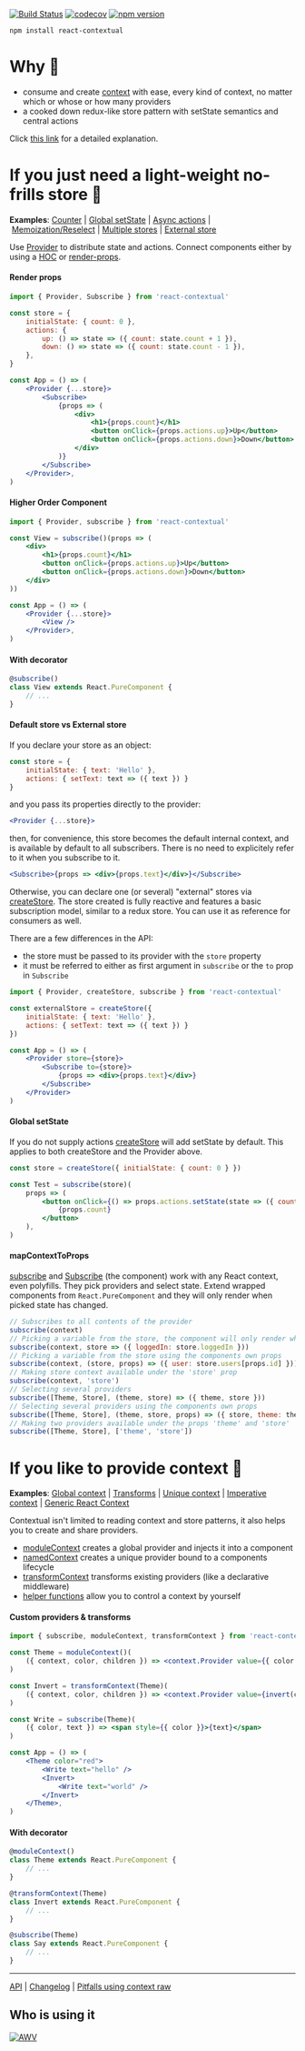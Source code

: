 [![Build Status](https://travis-ci.org/drcmda/react-contextual.svg?branch=master)](https://travis-ci.org/drcmda/react-contextual) [![codecov](https://codecov.io/gh/drcmda/react-contextual/branch/master/graph/badge.svg)](https://codecov.io/gh/drcmda/react-contextual) [![npm version](https://badge.fury.io/js/react-contextual.svg)](https://badge.fury.io/js/react-contextual)

    npm install react-contextual

# Why 🤔

* consume and create [context](https://reactjs.org/blog/2018/03/29/react-v-16-3.html#official-context-api) with ease, every kind of context, no matter which or whose or how many providers
* a cooked down redux-like store pattern with setState semantics and central actions

Click [this link](https://github.com/drcmda/react-contextual/blob/master/PITFALLS.md) for a detailed explanation.

# If you just need a light-weight no-frills store 🎰

<b>Examples</b>: [Counter](https://codesandbox.io/embed/3vo9164z25) | [Global setState](https://codesandbox.io/embed/01l8z634qn) | [Async actions](https://codesandbox.io/embed/lxly45lvkl) | [Memoization/Reselect](https://codesandbox.io/embed/yvx9my007z) | [Multiple stores](https://codesandbox.io/embed/0o8pj1jz7v) | [External store](https://codesandbox.io/embed/jzwv46729y)

Use [Provider](https://github.com/drcmda/react-contextual/blob/master/API.md#provider) to distribute state and actions. Connect components either by using a [HOC](https://github.com/drcmda/react-contextual/blob/master/API.md#subscribe) or [render-props](https://github.com/drcmda/react-contextual/blob/master/API.md#subscribe-as-a-component).

#### Render props

```jsx
import { Provider, Subscribe } from 'react-contextual'

const store = {
    initialState: { count: 0 },
    actions: {
        up: () => state => ({ count: state.count + 1 }),
        down: () => state => ({ count: state.count - 1 }),
    },
}

const App = () => (
    <Provider {...store}>
        <Subscribe>
            {props => (
                <div>
                    <h1>{props.count}</h1>
                    <button onClick={props.actions.up}>Up</button>
                    <button onClick={props.actions.down}>Down</button>
                </div>
            )}
        </Subscribe>
    </Provider>,
)
```

#### Higher Order Component

```jsx
import { Provider, subscribe } from 'react-contextual'

const View = subscribe()(props => (
    <div>
        <h1>{props.count}</h1>
        <button onClick={props.actions.up}>Up</button>
        <button onClick={props.actions.down}>Down</button>
    </div>
))

const App = () => (
    <Provider {...store}>
        <View />
    </Provider>,
)
```

#### With decorator

```jsx
@subscribe()
class View extends React.PureComponent {
    // ...
}
```

#### Default store vs External store

If you declare your store as an object:

```jsx
const store = {
    initialState: { text: 'Hello' },
    actions: { setText: text => ({ text }) }
}
```

and you pass its properties directly to the provider:

```jsx
<Provider {...store}>
```

then, for convenience, this store becomes the default internal context, and is available by default to all subscribers. There is no need to explicitely refer to it when you subscribe to it. 

```jsx
<Subscribe>{props => <div>{props.text}</div>}</Subscribe>
```

Otherwise, you can declare one (or several) "external" stores via [createStore](https://github.com/drcmda/react-contextual/blob/master/API.md#createstore). The store created is fully reactive and features a basic subscription model, similar to a redux store. You can use it as reference for consumers as well. 

There are a few differences in the API:

* the store must be passed to its provider with the `store` property
* it must be referred to either as first argument in `subscribe` or the `to` prop in `Subscribe`

```jsx
import { Provider, createStore, subscribe } from 'react-contextual'

const externalStore = createStore({
    initialState: { text: 'Hello' },
    actions: { setText: text => ({ text }) }
})

const App = () => (
    <Provider store={store}>
        <Subscribe to={store}>
            {props => <div>{props.text}</div>}
        </Subscribe>
    </Provider>
)
```

#### Global setState

If you do not supply actions [createStore](https://github.com/drcmda/react-contextual/blob/master/API.md#createstore) will add setState by default. This applies to both createStore and the Provider above.

```jsx
const store = createStore({ initialState: { count: 0 } })

const Test = subscribe(store)(
    props => (
        <button onClick={() => props.actions.setState(state => ({ count: state.count + 1 }))}>
            {props.count}
        </button>
    ),
)
```

#### mapContextToProps

[subscribe](https://github.com/drcmda/react-contextual/blob/master/API.md#subscribe) and [Subscribe](https://github.com/drcmda/react-contextual/blob/master/API.md#subscribe-as-a-component) (the component) work with any React context, even polyfills. They pick providers and select state. Extend wrapped components from `React.PureComponent` and they will only render when picked state has changed.

```jsx
// Subscribes to all contents of the provider
subscribe(context)
// Picking a variable from the store, the component will only render when it changes ...
subscribe(context, store => ({ loggedIn: store.loggedIn }))
// Picking a variable from the store using the components own props
subscribe(context, (store, props) => ({ user: store.users[props.id] }))
// Making store context available under the 'store' prop
subscribe(context, 'store')
// Selecting several providers
subscribe([Theme, Store], (theme, store) => ({ theme, store }))
// Selecting several providers using the components own props
subscribe([Theme, Store], (theme, store, props) => ({ store, theme: theme.colors[props.id] }))
// Making two providers available under the props 'theme' and 'store'
subscribe([Theme, Store], ['theme', 'store'])
```

# If you like to provide context 🚀

<b>Examples</b>: [Global context](https://codesandbox.io/embed/v8pn13nq77) | [Transforms](https://codesandbox.io/embed/mjv84k1kn9) | [Unique context](https://codesandbox.io/embed/ox405qqopy) | [Imperative context](https://codesandbox.io/embed/30ql1rxzlq) | [Generic React Context](https://codesandbox.io/embed/55wp11lv4)

Contextual isn't limited to reading context and store patterns, it also helps you to create and share providers.

* [moduleContext](https://github.com/drcmda/react-contextual/blob/master/API.md#modulecontext) creates a global provider and injects it into a component
* [namedContext](https://github.com/drcmda/react-contextual/blob/master/API.md#namedcontext) creates a unique provider bound to a components lifecycle
* [transformContext](https://github.com/drcmda/react-contextual/blob/master/API.md#transformcontext) transforms existing providers (like a declarative middleware)
* [helper functions](https://github.com/drcmda/react-contextual/blob/master/API.md#imperative-context-handling) allow you to control a context by yourself

#### Custom providers & transforms

```jsx
import { subscribe, moduleContext, transformContext } from 'react-contextual'

const Theme = moduleContext()(
    ({ context, color, children }) => <context.Provider value={{ color }} children={children} />
)

const Invert = transformContext(Theme)(
    ({ context, color, children }) => <context.Provider value={invert(color)} children={children} />
)

const Write = subscribe(Theme)(
    ({ color, text }) => <span style={{ color }}>{text}</span>
)

const App = () => (
    <Theme color="red">
        <Write text="hello" />
        <Invert>
            <Write text="world" />
        </Invert>
    </Theme>,
)
```

#### With decorator

```jsx
@moduleContext()
class Theme extends React.PureComponent {
    // ...
}

@transformContext(Theme)
class Invert extends React.PureComponent {
    // ...
}

@subscribe(Theme)
class Say extends React.PureComponent {
    // ...
}
```

---

[API](https://github.com/drcmda/react-contextual/blob/master/API.md) | [Changelog](https://github.com/drcmda/react-contextual/blob/master/CHANGELOG.md) | [Pitfalls using context raw](https://github.com/drcmda/react-contextual/blob/master/PITFALLS.md)

## Who is using it

[![AWV](/assets/corp-awv.png)](https://github.com/awv-informatik)
